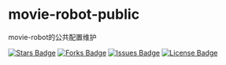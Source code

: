 # movie-robot-public
movie-robot的公共配置维护

<a href="https://github.com/htnanako/movie-robot-public"><img src="https://img.shields.io/github/stars/htnanako/movie-robot-public" alt="Stars Badge"/></a>
<a href="https://github.com/htnanako/movie-robot-public"><img src="https://img.shields.io/github/forks/htnanako/movie-robot-public" alt="Forks Badge"/></a>
<a href="https://github.com/htnanako/movie-robot-public"><img src="https://img.shields.io/github/issues/htnanako/movie-robot-public" alt="Issues Badge"/></a>
<a href="https://github.com/htnanako/movie-robot-public/blob/main/LICENSE"><img src="https://img.shields.io/github/license/htnanako/movie-robot-public?color=2b9348" alt="License Badge"/></a>